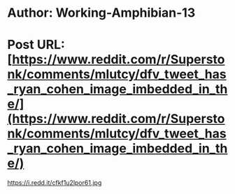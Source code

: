 # Author: Working-Amphibian-13
# Post URL: [https://www.reddit.com/r/Superstonk/comments/mlutcy/dfv_tweet_has_ryan_cohen_image_imbedded_in_the/](https://www.reddit.com/r/Superstonk/comments/mlutcy/dfv_tweet_has_ryan_cohen_image_imbedded_in_the/)


https://i.redd.it/cfkf1u2lpor61.jpg